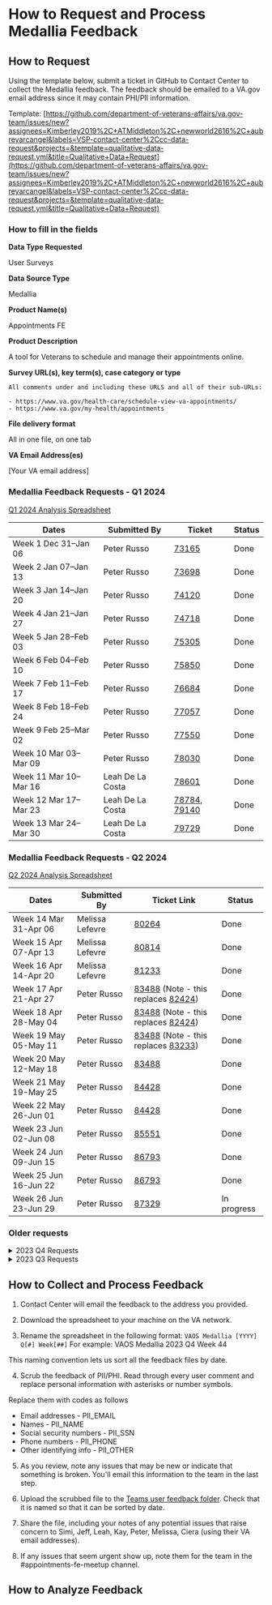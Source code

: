 # **How to Request and Process Medallia Feedback**

## How to Request

Using the template below, submit a ticket in GitHub to Contact Center to collect the Medallia feedback. The feedback should be emailed to a VA.gov email address since it may contain PHI/PII information. 

Template: [https://github.com/department-of-veterans-affairs/va.gov-team/issues/new?assignees=Kimberley2019%2C+ATMiddleton%2C+newworld2616%2C+aubreyarcangel&labels=VSP-contact-center%2Ccc-data-request&projects=&template=qualitative-data-request.yml&title=Qualitative+Data+Request](https://github.com/department-of-veterans-affairs/va.gov-team/issues/new?assignees=Kimberley2019%2C+ATMiddleton%2C+newworld2616%2C+aubreyarcangel&labels=VSP-contact-center%2Ccc-data-request&projects=&template=qualitative-data-request.yml&title=Qualitative+Data+Request)

### How to fill in the fields

**Data Type Requested**

User Surveys

**Data Source Type**

Medallia

**Product Name(s)**

Appointments FE

**Product Description**

A tool for Veterans to schedule and manage their appointments online.

**Survey URL(s), key term(s), case category or type**

```
All comments under and including these URLS and all of their sub-URLs:

- https://www.va.gov/health-care/schedule-view-va-appointments/
- https://www.va.gov/my-health/appointments
```

**File delivery format**

All in one file, on one tab

**VA Email Address(es)**

[Your VA email address]

### Medallia Feedback Requests - Q1 2024

[Q1 2024 Analysis Spreadsheet](https://dvagov.sharepoint.com/:x:/r/sites/HealthApartment/Shared%20Documents/Appointments/User%20Feedback/2024%20Q1%20Analysis.xlsx?d=w8257a39f90ce446d9621d5c524a209e4&csf=1&web=1&e=7X9vrb)

| Dates                 | Submitted By        | Ticket                                                                              | Status      |
| --------------------- | ------------------- | ----------------------------------------------------------------------------------- | ----------- |
| Week 1 Dec 31–Jan 06  |  Peter Russo        | [73165](https://github.com/department-of-veterans-affairs/va.gov-team/issues/73165) | Done        |
| Week 2 Jan 07–Jan 13  |  Peter Russo        | [73698](https://github.com/department-of-veterans-affairs/va.gov-team/issues/73698) | Done        |
| Week 3 Jan 14–Jan 20  |  Peter Russo        | [74120](https://github.com/department-of-veterans-affairs/va.gov-team/issues/74120) | Done        |
| Week 4 Jan 21–Jan 27  |  Peter Russo        | [74718](https://github.com/department-of-veterans-affairs/va.gov-team/issues/74718) | Done        |
| Week 5 Jan 28–Feb 03  |  Peter Russo        | [75305](https://github.com/department-of-veterans-affairs/va.gov-team/issues/75305) | Done        |
| Week 6 Feb 04–Feb 10  |  Peter Russo        | [75850](https://github.com/department-of-veterans-affairs/va.gov-team/issues/75850) | Done        |
| Week 7 Feb 11–Feb 17  |  Peter Russo        | [76684](https://github.com/department-of-veterans-affairs/va.gov-team/issues/76684) | Done        |
| Week 8 Feb 18–Feb 24  |  Peter Russo        | [77057](https://github.com/department-of-veterans-affairs/va.gov-team/issues/77057) | Done        |
| Week 9 Feb 25–Mar 02  |  Peter Russo        | [77550](https://github.com/department-of-veterans-affairs/va.gov-team/issues/77550) | Done        |
| Week 10 Mar 03–Mar 09 |  Peter Russo        | [78030](https://github.com/department-of-veterans-affairs/va.gov-team/issues/78030) | Done        |
| Week 11 Mar 10–Mar 16 |  Leah De La Costa   | [78601](https://github.com/department-of-veterans-affairs/va.gov-team/issues/78601) | Done       |
| Week 12 Mar 17–Mar 23 |  Leah De La Costa   | [78784](https://github.com/department-of-veterans-affairs/va.gov-team/issues/78784), [79140](https://github.com/department-of-veterans-affairs/va.gov-team/issues/79140) |Done       |
| Week 13 Mar 24–Mar 30 |  Leah De La Costa   | [79729](https://github.com/department-of-veterans-affairs/va.gov-team/issues/79729) | Done        |


### Medallia Feedback Requests - Q2 2024

[Q2 2024 Analysis Spreadsheet](https://dvagov.sharepoint.com/:x:/s/HealthApartment/EQmGamvaPIFLsrZTb4_ptzsBN-F-gDylyHA3UNIPveRJOw?e=aMYQnr)

| Dates                  | Submitted By | Ticket Link  | Status |
|------------------------|--------------|--------------|--------|
| Week 14 Mar 31-Apr 06 | Melissa Lefevre  | [80264](https://github.com/department-of-veterans-affairs/va.gov-team/issues/80264) | Done        |
| Week 15 Apr 07-Apr 13 | Melissa Lefevre | [80814](https://github.com/department-of-veterans-affairs/va.gov-team/issues/80814) | Done   |
| Week 16 Apr 14-Apr 20 | Melissa Lefevre | [81233](https://github.com/department-of-veterans-affairs/va.gov-team/issues/81233) |  Done  |
| Week 17 Apr 21-Apr 27 | Peter Russo  |[83488](https://github.com/department-of-veterans-affairs/va.gov-team/issues/83488) (Note - this replaces [82424](https://github.com/department-of-veterans-affairs/va.gov-team/issues/82424)) |Done  |
| Week 18 Apr 28-May 04 | Peter Russo | [83488](https://github.com/department-of-veterans-affairs/va.gov-team/issues/83488) (Note - this replaces [82424](https://github.com/department-of-veterans-affairs/va.gov-team/issues/82424)) |Done  |
| Week 19 May 05-May 11 | Peter Russo | [83488](https://github.com/department-of-veterans-affairs/va.gov-team/issues/83488) (Note - this replaces [83233](https://github.com/department-of-veterans-affairs/va.gov-team/issues/83233)) |Done |
| Week 20 May 12-May 18 | Peter Russo | [83488](https://github.com/department-of-veterans-affairs/va.gov-team/issues/83488) | Done |
| Week 21 May 19-May 25 | Peter Russo | [84428](https://github.com/department-of-veterans-affairs/va.gov-team/issues/84428) | Done |
| Week 22 May 26-Jun 01 | Peter Russo | [84428](https://github.com/department-of-veterans-affairs/va.gov-team/issues/84428)  | Done |
| Week 23 Jun 02-Jun 08 | Peter Russo | [85551](https://github.com/department-of-veterans-affairs/va.gov-team/issues/85551) | Done |
| Week 24 Jun 09-Jun 15 | Peter Russo | [86793](https://github.com/department-of-veterans-affairs/va.gov-team/issues/86793) | Done |
| Week 25 Jun 16-Jun 22 | Peter Russo | [86793](https://github.com/department-of-veterans-affairs/va.gov-team/issues/86793) | Done |
| Week 26 Jun 23-Jun 29 | Peter Russo | [87329](https://github.com/department-of-veterans-affairs/va.gov-team/issues/87329) | In progress |

### Older requests

<details>
<summary>2023 Q4 Requests</summary>

| Dates                                | Submitted by     | Status       |
|--------------------------------------|------------------|--------------|
| Week 40 October 2nd - 8th            | Melissa Lefevre  | ✅ [67104](https://github.com/department-of-veterans-affairs/va.gov-team/issues/67104) |
| Week 41 October 9th - 15th           | Melissa Lefevre  | ✅ [67704](https://github.com/department-of-veterans-affairs/va.gov-team/issues/67704)|
| Week 42 October 16th - 22nd          | Peter Russo      | ✅ [67831](https://github.com/department-of-veterans-affairs/va.gov-team/issues/67831) |
| Week 43 October 23rd - 29th          | Peter Russo      | ✅ [68596](https://github.com/department-of-veterans-affairs/va.gov-team/issues/68596) |
| Week 44 October 30th - November 5th  | Ciera Maddox     | ✅ [69271](https://github.com/department-of-veterans-affairs/va.gov-team/issues/69271)|
| Week 45 November 6th - 12th          | Ciera Maddox     | ✅ [69893](https://github.com/department-of-veterans-affairs/va.gov-team/issues/69893)|
| Week 46 November 13th - 19th         | Peter Russo      | ✅ [70271](https://github.com/department-of-veterans-affairs/va.gov-team/issues/70271) |
| Week 47 November 20th - 26th         | Ciera Maddox     | ✅ [70960](https://github.com/department-of-veterans-affairs/va.gov-team/issues/70960) |
| Week 48 November 27th - December 3rd | Ciera Maddox     | ✅ [71329](https://github.com/department-of-veterans-affairs/va.gov-team/issues/71329)|
| Week 49 December 4th - 10th          | Peter Russo      | ✅ [71661](https://github.com/department-of-veterans-affairs/va.gov-team/issues/71661) |
| Week 50 December 11th - 17th         | Peter Russo      | ✅ [72130](https://github.com/department-of-veterans-affairs/va.gov-team/issues/72130) |
| Week 51 December 18th - 24th         | Peter Russo      | ✅ [72564](https://github.com/department-of-veterans-affairs/va.gov-team/issues/72564) |
| Week 52 December 25th - 31st         | Peter Russo      | ✅ [72767](https://github.com/department-of-veterans-affairs/va.gov-team/issues/72767) |

</details>

<details>
<summary>2023 Q3 Requests</summary>

| Dates                                | Submitted by     | Status       |
|--------------------------------------|------------------|--------------|
| July 1 - 30th                        | Leah De La Costa | ✅ 62829     |
| Week 31 July 31 - August 4th         | Leah De La Costa | ✅ 63215     |
| Week 32 August 5th- 13th             | Peter Russo      | ✅ [63535](https://github.com/department-of-veterans-affairs/va.gov-team/issues/63535)      |
| Week 33 August 14th- 20th            | Melissa Lefevre  | ✅ [63912](https://github.com/department-of-veterans-affairs/va.gov-team/issues/63912)        |
| Week 34 August 21st - 27th           | Peter Russo      | ✅ [64324](https://github.com/department-of-veterans-affairs/va.gov-team/issues/64324)         |
| Week 35 August 28th - September 3rd  | Peter Russo      | ✅ [64899](https://github.com/department-of-veterans-affairs/va.gov-team/issues/64899) |
| Week 36 September 4th - 10th         | Peter Russo      | ✅ [65358](https://github.com/department-of-veterans-affairs/va.gov-team/issues/65358) |
| Week 37 September 11th - 17th        | Melissa Lefevre  | ✅ [65740](https://github.com/department-of-veterans-affairs/va.gov-team/issues/65740) |
| Week 38 September 18th - 24th        | Melissa Lefevre  | ✅ [66220](https://github.com/department-of-veterans-affairs/va.gov-team/issues/66220) |
| Week 39 September 25th - October 1st | Melissa Lefevre  | ✅ [66687](https://github.com/department-of-veterans-affairs/va.gov-team/issues/66687) |
</details>

## How to Collect and Process Feedback

1. Contact Center will email the feedback to the address you provided.

2. Download the spreadsheet to your machine on the VA network. 

3. Rename the spreadsheet in the following format:
`VAOS Medallia [YYYY] Q[#] Week[##]` 
For example: VAOS Medallia 2023 Q4 Week 44

This naming convention lets us sort all the feedback files by date.

4. Scrub the feedback of PII/PHI. Read through every user comment and replace personal information with asterisks or number symbols.
   
Replace them with codes as follows
- Email addresses - PII_EMAIL
- Names - PII_NAME
- Social security numbers - PII_SSN
- Phone numbers - PII_PHONE
- Other identifying info - PII_OTHER

5. As you review, note any issues that may be new or indicate that something is broken. You'll email this information to the team in the last step.

6. Upload the scrubbed file to the [Teams user feedback folder](https://dvagov.sharepoint.com/sites/HealthApartment/Shared%20Documents/Forms/AllItems.aspx?id=%2Fsites%2FHealthApartment%2FShared%20Documents%2FAppointments%2FUser%20Feedback&viewid=9384f3a8%2De3e8%2D4abb%2Db2ab%2D24cf305ccdac). Check that it is named so that it can be sorted by date.

7. Share the file, including your notes of any potential issues that raise concern to  Simi, Jeff, Leah, Kay, Peter, Melissa, Ciera (using their VA email addresses).

8. If any issues that seem urgent show up, note them for the team in the #appointments-fe-meetup channel.

## How to Analyze Feedback
